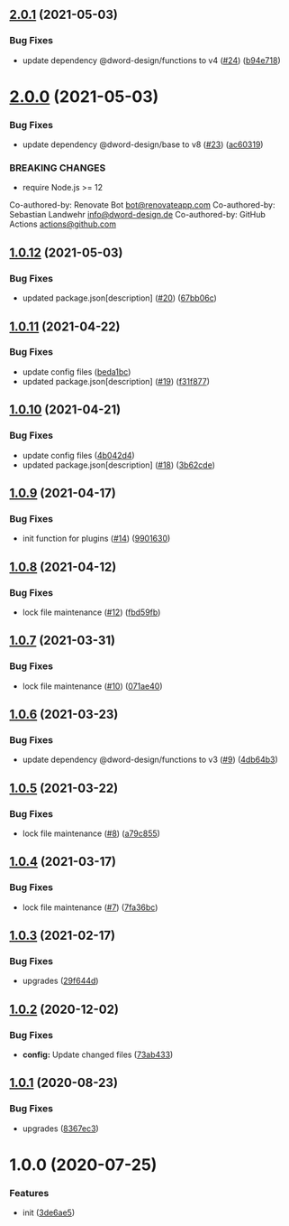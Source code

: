 ## [2.0.1](https://github.com/dword-design/vuex-entities/compare/v2.0.0...v2.0.1) (2021-05-03)


### Bug Fixes

* update dependency @dword-design/functions to v4 ([#24](https://github.com/dword-design/vuex-entities/issues/24)) ([b94e718](https://github.com/dword-design/vuex-entities/commit/b94e71887f40ea648d843ec23f6bc6fe1b377979))

# [2.0.0](https://github.com/dword-design/vuex-entities/compare/v1.0.12...v2.0.0) (2021-05-03)


### Bug Fixes

* update dependency @dword-design/base to v8 ([#23](https://github.com/dword-design/vuex-entities/issues/23)) ([ac60319](https://github.com/dword-design/vuex-entities/commit/ac603199c614d9fb5e14fb6709a15bb049552fe2))


### BREAKING CHANGES

* require Node.js >= 12

Co-authored-by: Renovate Bot <bot@renovateapp.com>
Co-authored-by: Sebastian Landwehr <info@dword-design.de>
Co-authored-by: GitHub Actions <actions@github.com>

## [1.0.12](https://github.com/dword-design/vuex-entities/compare/v1.0.11...v1.0.12) (2021-05-03)


### Bug Fixes

* updated package.json[description] ([#20](https://github.com/dword-design/vuex-entities/issues/20)) ([67bb06c](https://github.com/dword-design/vuex-entities/commit/67bb06c475a2d18c15b81c28588847974b178b39))

## [1.0.11](https://github.com/dword-design/vuex-entities/compare/v1.0.10...v1.0.11) (2021-04-22)


### Bug Fixes

* update config files ([beda1bc](https://github.com/dword-design/vuex-entities/commit/beda1bcca6bb5a298e1cb8e2768a19a33bd87a0f))
* updated package.json[description] ([#19](https://github.com/dword-design/vuex-entities/issues/19)) ([f31f877](https://github.com/dword-design/vuex-entities/commit/f31f877b779c3be8e4e0944d3fb6c102ea5880d3))

## [1.0.10](https://github.com/dword-design/vuex-entities/compare/v1.0.9...v1.0.10) (2021-04-21)


### Bug Fixes

* update config files ([4b042d4](https://github.com/dword-design/vuex-entities/commit/4b042d4787f9dea0fe04f5df88dcf5867217c95d))
* updated package.json[description] ([#18](https://github.com/dword-design/vuex-entities/issues/18)) ([3b62cde](https://github.com/dword-design/vuex-entities/commit/3b62cde65e000243f41a46a745b76987e09fcf19))

## [1.0.9](https://github.com/dword-design/vuex-entities/compare/v1.0.8...v1.0.9) (2021-04-17)


### Bug Fixes

* init function for plugins ([#14](https://github.com/dword-design/vuex-entities/issues/14)) ([9901630](https://github.com/dword-design/vuex-entities/commit/99016302f2fc0a0162a65c11f1ad7f7a97007277))

## [1.0.8](https://github.com/dword-design/vuex-entities/compare/v1.0.7...v1.0.8) (2021-04-12)


### Bug Fixes

* lock file maintenance ([#12](https://github.com/dword-design/vuex-entities/issues/12)) ([fbd59fb](https://github.com/dword-design/vuex-entities/commit/fbd59fb4fc4cc4d87e7d0b23b03aa538c0c38d0a))

## [1.0.7](https://github.com/dword-design/vuex-entities/compare/v1.0.6...v1.0.7) (2021-03-31)


### Bug Fixes

* lock file maintenance ([#10](https://github.com/dword-design/vuex-entities/issues/10)) ([071ae40](https://github.com/dword-design/vuex-entities/commit/071ae409911828f568498c29acfeb0efa7916db0))

## [1.0.6](https://github.com/dword-design/vuex-entities/compare/v1.0.5...v1.0.6) (2021-03-23)


### Bug Fixes

* update dependency @dword-design/functions to v3 ([#9](https://github.com/dword-design/vuex-entities/issues/9)) ([4db64b3](https://github.com/dword-design/vuex-entities/commit/4db64b3698e71dd8241c9ad1f71ee00ed9205cb0))

## [1.0.5](https://github.com/dword-design/vuex-entities/compare/v1.0.4...v1.0.5) (2021-03-22)


### Bug Fixes

* lock file maintenance ([#8](https://github.com/dword-design/vuex-entities/issues/8)) ([a79c855](https://github.com/dword-design/vuex-entities/commit/a79c855de625953f48c2e3402f648dc53f21f9ec))

## [1.0.4](https://github.com/dword-design/vuex-entities/compare/v1.0.3...v1.0.4) (2021-03-17)


### Bug Fixes

* lock file maintenance ([#7](https://github.com/dword-design/vuex-entities/issues/7)) ([7fa36bc](https://github.com/dword-design/vuex-entities/commit/7fa36bc588418eb74103adab02dad7260d15fc2a))

## [1.0.3](https://github.com/dword-design/vuex-entities/compare/v1.0.2...v1.0.3) (2021-02-17)


### Bug Fixes

* upgrades ([29f644d](https://github.com/dword-design/vuex-entities/commit/29f644dfca3266bd974440e907bec17eea2b0828))

## [1.0.2](https://github.com/dword-design/vuex-entities/compare/v1.0.1...v1.0.2) (2020-12-02)


### Bug Fixes

* **config:** Update changed files ([73ab433](https://github.com/dword-design/vuex-entities/commit/73ab433f19a83bd07ee4e45b9286740842989d4c))

## [1.0.1](https://github.com/dword-design/vuex-entities/compare/v1.0.0...v1.0.1) (2020-08-23)


### Bug Fixes

* upgrades ([8367ec3](https://github.com/dword-design/vuex-entities/commit/8367ec3e20386868841da533e11d064e9961ab9b))

# 1.0.0 (2020-07-25)


### Features

* init ([3de6ae5](https://github.com/dword-design/vuex-entities/commit/3de6ae57908083f2ee1c340086b664593602ee7f))
